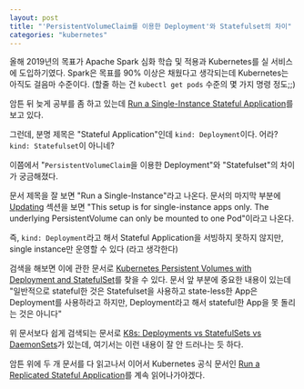 ```yaml
---
layout: post
title: "'PersistentVolumeClaim를 이용한 Deployment'와 Statefulset의 차이"
categories: "kubernetes"
---
```


올해 2019년의 목표가 Apache Spark 심화 학습 및 적용과 Kubernetes를 실 서비스에 도입하기였다. Spark은 목표를 90% 이상은 채웠다고 생각되는데 Kubernetes는 아직도 걸음마 수준이다. (할줄 하는 건 `kubectl get pods` 수준의 몇 가지 명령 정도;;)

암튼 뒤 늦게 공부를 좀 하고 있는데 [Run a Single-Instance Stateful Application](https://kubernetes.io/docs/tasks/run-application/run-single-instance-stateful-application/)를 보고 있다.

그런데, 분명 제목은 "Stateful Application"인데 `kind: Deployment`이다. 어라? `kind: Statefulset`이 아니네?

이쯤에서 "`PersistentVolumeClaim`을 이용한 Deployment"와 "Statefulset"의 차이가 궁금해졌다.

문서 제목을 잘 보면 "Run a Single-Instance"라고 나온다. 문서의 마지막 부분에 [Updating](https://kubernetes.io/docs/tasks/run-application/run-single-instance-stateful-application/#updating) 섹션을 보면 "This setup is for single-instance apps only. The underlying PersistentVolume can only be mounted to one Pod"이라고 나온다.

즉, `kind: Deployment`라고 해서 Stateful Application을 서빙하지 못하지 않지만, single instance만 운영할 수 있다 (라고 생각한다)

검색을 해보면 이에 관한 문서로 [Kubernetes Persistent Volumes with Deployment and StatefulSet](https://akomljen.com/kubernetes-persistent-volumes-with-deployment-and-statefulset/)를 찾을 수 있다. 문서 앞 부분에 중요한 내용이 있는데 "일반적으로 stateful한 것은 Statefulset을 사용하고 state-less한 App은 Deployment를 사용하라고 하지만, Deployment라고 해서 stateful한 App을 못 돌리는 것은 아니다"

위 문서보다 쉽게 검색되는 문서로 [K8s: Deployments vs StatefulSets vs DaemonSets](https://medium.com/stakater/k8s-deployments-vs-statefulsets-vs-daemonsets-60582f0c62d4)가 있는데, 여기서는 이런 내용이 잘 안 드러나는 듯 하다.

암튼 위에 두 개 문서를 다 읽고나서 이어서 Kubernetes 공식 문서인 [Run a Replicated Stateful Application](https://kubernetes.io/docs/tasks/run-application/run-replicated-stateful-application/)를 계속 읽어나가야겠다.

